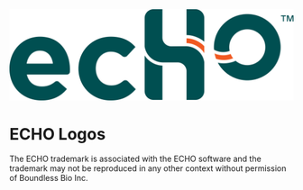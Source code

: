 <img alt="ECHO Logo" src="BB_ECHO_Logo_GreenOrange.png" title="ECHO Logo" />

# ECHO Logos
The ECHO trademark is associated with the ECHO software and the trademark may not be reproduced in any other context without permission of Boundless Bio Inc.